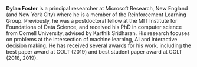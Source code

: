 **Dylan Foster** is a principal researcher at Microsoft Research, New England (and New York City) where he is a member of the Reinforcement Learning Group. Previously, he was a postdoctoral fellow at the MIT Institute for Foundations of Data Science, and received his PhD in computer science from Cornell University, advised by Karthik Sridharan. His research focuses on problems at the intersection of machine learning, AI and interactive decision making. He has received several awards for his work, including the best paper award at COLT (2019) and best student paper award at COLT (2018, 2019).